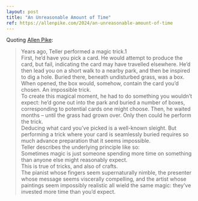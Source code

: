 ```yaml
---
layout: post
title: "An Unreasonable Amount of Time"
ref: https://allenpike.com/2024/an-unreasonable-amount-of-time
---
```


Quoting [Allen Pike](https://allenpike.com/2024/an-unreasonable-amount-of-time):

> Years ago, Teller performed a magic trick.1<br>First, he’d have you pick a card. He would attempt to produce the card, but fail, indicating the card may have travelled elsewhere. He’d then lead you on a short walk to a nearby park, and then be inspired to dig a hole. Buried there, beneath undisturbed grass, was a box. When opened, the box would, somehow, contain the card you’d chosen. An impossible trick.<br>To create this magical moment, he had to do something you wouldn’t expect: he’d gone out into the park and buried a number of boxes, corresponding to potential cards one might choose. Then, he waited months – until the grass had grown over. Only then could he perform the trick.<br>Deducing what card you’ve picked is a well-known sleight. But performing a trick where your card is seamlessly buried requires so much advance preparation that it seems impossible.<br>Teller describes the underlying principle like so:<br> Sometimes magic is just someone spending more time on something than anyone else might reasonably expect. <br>This is true of tricks, and also of crafts.<br>The pianist whose fingers seem supernaturally nimble, the presenter whose message seems viscerally compelling, and the artist whose paintings seem impossibly realistic all wield the same magic: they’ve invested more time than you’d expect.
